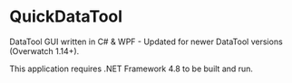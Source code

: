 # QuickDataTool
DataTool GUI written in C# &amp; WPF - Updated for newer DataTool versions (Overwatch 1.14+).

This application requires .NET Framework 4.8 to be built and run.
